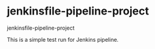 # jenkinsfile-pipeline-project
jenkinsfile-pipeline-project

This is a simple test run for Jenkins pipeline.
